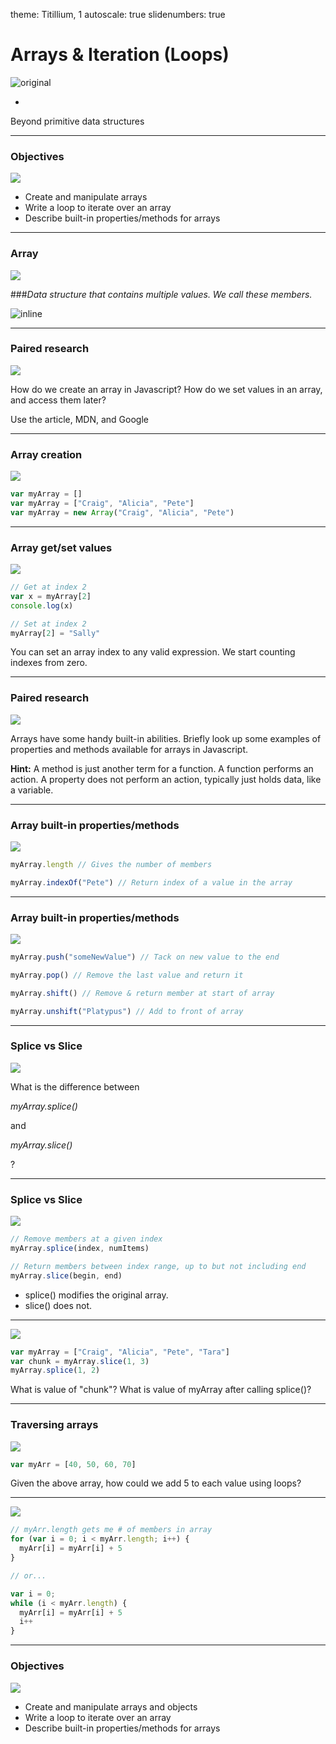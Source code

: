 theme: Titillium, 1
autoscale: true
slidenumbers: true
<!-- @author: Pete Silva -->

# Arrays & Iteration (Loops)
![original](https://i.ytimg.com/vi/AEalX9Onkbk/maxresdefault.jpg)

-
Beyond primitive data structures

---

### Objectives
![](https://mir-s3-cdn-cf.behance.net/project_modules/disp/a520773389308.56014b51916d7.png)

- Create and manipulate arrays
- Write a loop to iterate over an array
- Describe built-in properties/methods for arrays

---

### Array

![](img/grey.png)

###_Data structure that contains multiple values. We call these members._

![inline](img/sample-array.png)

---

### Paired research
![](http://maxcdn.inspirationfeed.com/wp-content/uploads/2010/11/research.jpg)

How do we create an array in Javascript?
How do we set values in an array, and access them later?

Use the article, MDN, and Google

---

### Array creation
![](img/grey.png)

```javascript
var myArray = []
var myArray = ["Craig", "Alicia", "Pete"]
var myArray = new Array("Craig", "Alicia", "Pete")
```

---

### Array get/set values
![](img/grey.png)

```javascript
// Get at index 2
var x = myArray[2]
console.log(x)

// Set at index 2
myArray[2] = "Sally"
```
You can set an array index to any valid expression. We start counting indexes from zero.

---

### Paired research
![](http://www.dfsrealestate.com/wp-content/themes/dfs/images/backgrounds/background_research_001.jpg)

Arrays have some handy built-in abilities. Briefly look up some examples of properties and methods available for arrays in Javascript.

**Hint:** A method is just another term for a function. A function performs an action. A property does not perform an action, typically just holds data, like a variable.

---

### Array built-in properties/methods
![](img/grey.png)

```javascript
myArray.length // Gives the number of members

myArray.indexOf("Pete") // Return index of a value in the array
```

---

### Array built-in properties/methods
![](img/grey.png)

```javascript
myArray.push("someNewValue") // Tack on new value to the end

myArray.pop() // Remove the last value and return it

myArray.shift() // Remove & return member at start of array

myArray.unshift("Platypus") // Add to front of array
```

---

### Splice vs Slice
![](http://marccortez.com/wp-content/uploads/2014/03/questions-550x413.jpg)

What is the difference between

_myArray.splice()_

and

_myArray.slice()_

?

---

### Splice vs Slice
![](http://marccortez.com/wp-content/uploads/2014/03/questions-550x413.jpg)

```javascript
// Remove members at a given index
myArray.splice(index, numItems)

// Return members between index range, up to but not including end
myArray.slice(begin, end)
```
- splice() modifies the original array.
- slice() does not.

---

![](img/grey.png)

```javascript
var myArray = ["Craig", "Alicia", "Pete", "Tara"]
var chunk = myArray.slice(1, 3)
myArray.splice(1, 2)
```
What is value of "chunk"?
What is value of myArray after calling splice()?

---

### Traversing arrays
![](img/grey.png)

```javascript
var myArr = [40, 50, 60, 70]
```
Given the above array, how could we add 5 to each value using loops?

---

![](img/grey.png)

```javascript
// myArr.length gets me # of members in array
for (var i = 0; i < myArr.length; i++) {
  myArr[i] = myArr[i] + 5
}

// or...

var i = 0;
while (i < myArr.length) {
  myArr[i] = myArr[i] + 5
  i++
}
```

---

### Objectives
![](https://mir-s3-cdn-cf.behance.net/project_modules/disp/a520773389308.56014b51916d7.png)

- Create and manipulate arrays and objects
- Write a loop to iterate over an array
- Describe built-in properties/methods for arrays
